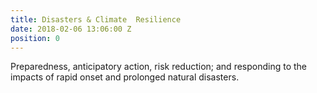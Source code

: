 ```yaml
---
title: Disasters & Climate  Resilience
date: 2018-02-06 13:06:00 Z
position: 0
---
```


Preparedness, anticipatory action, risk reduction; and responding to the impacts of rapid onset and prolonged natural disasters.